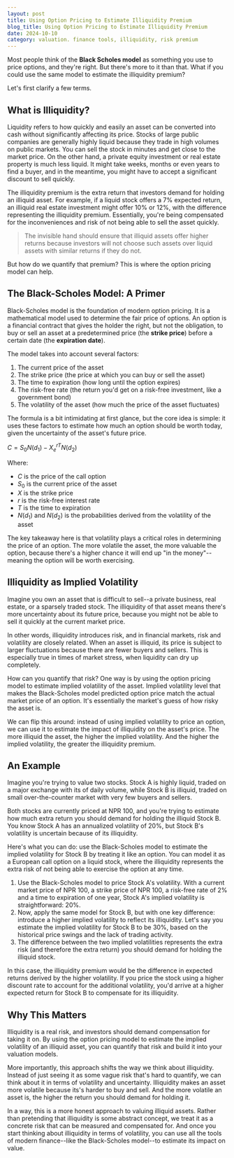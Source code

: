 ```yaml
---
layout: post
title: Using Option Pricing to Estimate Illiquidity Premium
blog_title: Using Option Pricing to Estimate Illiquidity Premium
date: 2024-10-10
category: valuation. finance tools, illiquidity, risk premium
---
```


Most people think of the **Black Scholes model**  as something you use to price options, and they're right. But there's more to it than that. What if you could use the same model to estimate the illiquidity premium?

Let's first clarify a few terms.
## What is Illiquidity?
Liquidity refers to how quickly and easily an asset can be converted into cash without significantly affecting its price. Stocks of large public companies are generally highly liquid because they trade in high volumes on public markets. You can sell the stock in minutes and get close to the market price. On the other hand, a private equity investment or real estate property is much less liquid. It might take weeks, months or even years to find a buyer, and in the meantime, you might have to accept a significant discount to sell quickly.

The illiquidity premium is the extra return that investors demand for holding an illiquid asset. For example, if a liquid stock offers a 7% expected return, an illiquid real estate investment might offer 10% or 12%, with the difference representing the illiquidity premium. Essentially, you're being compensated for the inconveniences and risk of not being able to sell the asset quickly.

> The invisible hand should ensure that illiquid assets offer higher returns because investors will not choose such assets over liquid assets with similar returns if they do not.

But how do we quantify that premium? This is where the option pricing model can help.
## The Black-Scholes Model: A Primer
Black-Scholes model is the foundation of modern option pricing. It is a mathematical model used to determine the fair price of options. An option is a financial contract that gives the holder the right, but not the obligation, to buy or sell an asset at a predetermined price (the **strike price**) before a certain date (the **expiration date**).

The model takes into account several factors:
1. The current price of the asset
2. The strike price (the price at which you can buy or sell the asset)
3. The time to expiration (how long until the option expires)
4. The risk-free rate (the return you'd get on a risk-free investment, like a government bond)
5. The volatility of the asset (how much the price of the asset fluctuates)

The formula is a bit intimidating at first glance, but the core idea is simple: it uses these factors to estimate how much an option should be worth today, given the uncertainty of the asset's future price.

$C = S_0N(d_1)-X_e^{rT}N(d_2)$

Where:
- $C$ is the price of the call option
- $S_0$ is the current price of the asset
- $X$ is the strike price
- $r$ is the risk-free interest rate
- $T$ is the time to expiration
- $N(d_1)$ and $N(d_2)$ is the probabilities derived from the volatility of the asset

The key takeaway here is that volatility plays a critical roles in determining the price of an option. The more volatile the asset, the more valuable the option, because there's a higher chance it will end up "in the money"--meaning the option will be worth exercising.

## Illiquidity as Implied Volatility
Imagine you own an asset that is difficult to sell--a private business, real estate, or a sparsely traded stock. The illiquidity of that asset means there's more uncertainty about its future price, because you might not be able to sell it quickly at the current market price.

In other words, illiquidity introduces risk, and in financial markets, risk and volatility are closely related. When an asset is illiquid, its price is subject to larger fluctuations because there are fewer buyers and sellers. This is especially true in times of market stress, when liquidity can dry up completely.

How can you quantify that risk? One way is by using the option pricing model to estimate implied volatility of the asset. Implied volatility level that makes the Black-Scholes model predicted option price match the actual market price of an option. It's essentially the market's guess of how risky the asset is.

We can flip this around: instead of using implied volatility to price an option, we can use it to estimate the impact of illiquidity on the asset's price. The more illiquid the asset, the higher the implied volatility. And the higher the implied volatility, the greater the illiquidity premium.

## An Example
Imagine you're trying to value two stocks. Stock A is highly liquid, traded on a major exchange with its of daily volume, while Stock B is illiquid, traded on small over-the-counter market with very few buyers and sellers.

Both stocks are currently priced at NPR 100, and you're trying to estimate how much extra return you should demand for holding the illiquid Stock B. You know Stock A has an annualized volatility of 20%, but Stock B's volatility is uncertain because of its illiquidity.

Here's what you can do: use the Black-Scholes model to estimate the implied volatility for Stock B by treating it like an option. You can model it as a European call option on a liquid stock, where the illiquidity represents the extra risk of not being able to exercise the option at any time.

1. Use the Black-Scholes model to price Stock A's volatility. With a current market price of NPR 100, a strike price of NPR 100, a risk-free rate of 2% and a time to expiration of one year, Stock A's implied volatility is straightforward: 20%.
2. Now, apply the same model for Stock B, but with one key difference: introduce a higher implied volatility to reflect its illiquidity. Let's say you estimate the implied volatility for Stock B to be 30%, based on the historical price swings and the lack of trading activity.
3. The difference between the two implied volatilities represents the extra risk (and therefore the extra return) you should demand for holding the illiquid stock.

In this case, the illiquidity premium would be the difference in expected returns derived by the higher volatility. If you price the stock using a higher discount rate to account for the additional volatility, you'd arrive at a higher expected return for Stock B to compensate for its illiquidity.

## Why This Matters
Illiquidity is a real risk, and investors should demand compensation for taking it on. By using the option pricing model to estimate the implied volatility of an illiquid asset, you can quantify that risk and build it into your valuation models.

More importantly, this approach shifts the way we think about illiquidity. Instead of just seeing it as some vague risk that's hard to quantify, we can think about it in terms of volatility and uncertainty. Illiquidity makes an asset more volatile because its's harder to buy and sell. And the more volatile an asset is, the higher the return you should demand for holding it.

In a way, this is a more honest approach to valuing illiquid assets. Rather than pretending that illiquidity is some abstract concept, we treat it as a concrete risk that can be measured and compensated for. And once you start thinking about illiquidity in terms of volatility, you can use all the tools of modern finance--like the Black-Scholes model--to estimate its impact on value.
